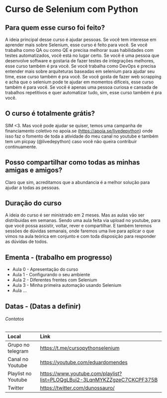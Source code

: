 # Curso de Selenium com Python

## Para quem esse curso foi feito?

A ideia principal desse curso é ajudar pessoas. Se você tem interesse em aprender mais sobre Selenium, esse curso é feito para você. Se você trabalha como QA ou como QE e precisa melhorar suas habilidades com testes automatizados, você está no lugar certo. Se você é uma pessoa que desenvolve software e gostaria de fazer testes de integrações melhores, esse curso também é pra você. Se você trabalha como DevOps e precisa entender mais sobre arquiteturas baseadas em selenium para ajudar seu time, esse curso também é pra você. Se você gosta de fazer web scrapping e acha que o selenium pode te ajudar em momentos difíceis, esse curso também é para você. Se você é apenas uma pessoa curiosa e cansada de trabalhos repetitivos e quer automatizar tudo, sim, esse curso também é pra você.

## O curso é totalmente grátis?

SIM <3. Mas você pode ajudar se quiser, temos uma campanha de financiamento coletivo no apoia.se (https://apoia.se/livedepython) onde isso faz o fomento de toda a atividade do meu canal no youtube e também tem um picpay (@livedepython) caso você não queira contribuir continuamente.

## Posso compartilhar como todas as minhas amigas e amigos?

Claro que sim, acreditamos que a abundancia é a melhor solução para ajudar a todas as pessoas.

## Duração do curso

A ideia do curso é ser ministrado em 2 meses. Mas as aulas vão ser distribuidas em semanas. Sendo uma aula feita via upload no youtube, para que você possa assistir, voltar, rever e compartilhar. E também teremos sessões de dúvidas semanais, onde faremos uma live para aplicar o que vimos na aula teórica em conjunto e com toda disposição para responder as dúvidas de todos.


## Ementa - (trabalho em progresso)
- Aula 0 - Apresentação do curso
- Aula 1 - Configurando o seu ambiente
- Aula 2 - Diferentes frentes com Selenium
- Aula 3 - Minha primeira automação usando Selenium
- Aula ...

## Datas - (Datas a definir)

###### Contatos

| Local               | Link                              |
|:--------------------|:----------------------------------|
| Grupo no telegram   | https://t.me/cursopythonselenium  |
| Canal no Youtube    | https://youtube.com/eduardomendes |
| Playlist no Youtube | https://www.youtube.com/playlist?list=PLOQgLBuj2-3LqnMYKZZgzeC7CKCPF375B |
| Twitter             | https://twitter.com/dunossauro/ |
